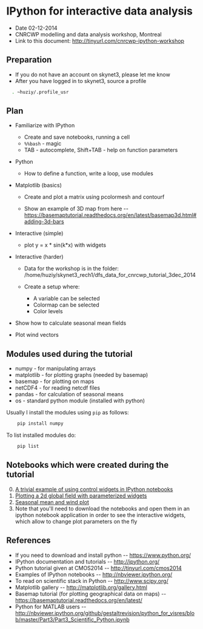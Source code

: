
IPython for interactive data analysis
================

* Date 02-12-2014 
* CNRCWP modelling and data analysis workshop, Montreal
* Link to this document: http://tinyurl.com/cnrcwp-ipython-workshop


Preparation
-----------
 * If you do not have an account on skynet3, please let me know
 * After you have logged in to skynet3, source a profile
  
  ```bash
    . ~huziy/.profile_usr
  ``` 




Plan
-----------

* Familiarize with IPython
  
    * Create and save notebooks, running a cell
    * `%%bash` - magic
    * TAB - autocomplete, Shift+TAB - help on function parameters
    
* Python
    
    * How to define a function, write a loop, use modules

* Matplotlib (basics)
    
    * Create and plot a matrix using pcolormesh and contourf

    * Show an example of 3D map from here -- https://basemaptutorial.readthedocs.org/en/latest/basemap3d.html#adding-3d-bars

* Interactive (simple)
    
    * plot y = x * sin(k*x) with widgets


* Interactive (harder)

    * Data for the workshop is in the folder: /home/huziy/skynet3_rech1/dfs_data_for_cnrcwp_tutorial_3dec_2014
    * Create a setup where:
        
        * A variable can be selected
        * Colormap can be selected
        * Color levels

* Show how to calculate seasonal mean fields
* Plot wind vectors
    

Modules used during the tutorial
--------------------------------
 
* numpy - for manipulating arrays
* matplotlib - for plotting graphs (needed by basemap) 
* basemap - for plotting on maps 
* netCDF4 - for reading netcdf files
* pandas - for calculation of seasonal means
* os  - standard python module (installed with python)

Usually I install the modules using `pip` as follows:

```bash
    pip install numpy
```

To list installed modules do:

```bash
    pip list
```

Notebooks which were created during the tutorial
-----------

0. [A trivial example of using control widgets in IPython notebooks](http://nbviewer.ipython.org/github/guziy/PyNotebooks/blob/master/nb_tutorial/slider_trivial.ipynb)
1.  [Plotting a 2d global field with parameterized widgets](http://nbviewer.ipython.org/github/guziy/PyNotebooks/blob/master/nb_tutorial/dfs_data_explore.ipynb)
2. [Seasonal mean and wind plot](http://nbviewer.ipython.org/github/guziy/PyNotebooks/blob/master/nb_tutorial/seasonal_mean_and_wind_plot.ipynb)
3. Note that you'll need to download the notebooks and open them in an ipython notebook application in order to see the interactive widgets, which allow to change plot parameters on the fly



References
-----------
* If you need to download and install python -- https://www.python.org/
* IPython documentation and tutorials -- http://ipython.org/
* Python tutorial given at CMOS2014 -- http://tinyurl.com/cmos2014
* Examples of IPython notebooks -- http://nbviewer.ipython.org/
* To read on scientific stack in Python -- http://www.scipy.org/
* Matplotlib gallery -- http://matplotlib.org/gallery.html
* Basemap tutorial (for plotting geographical data on maps) -- https://basemaptutorial.readthedocs.org/en/latest/
* Python for MATLAB users -- http://nbviewer.ipython.org/github/gestaltrevision/python_for_visres/blob/master/Part3/Part3_Scientific_Python.ipynb 









